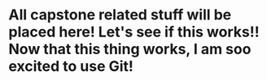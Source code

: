 # All capstone related stuff will be placed here! Let's see if this works!! Now that this thing works, I am soo excited to use Git!